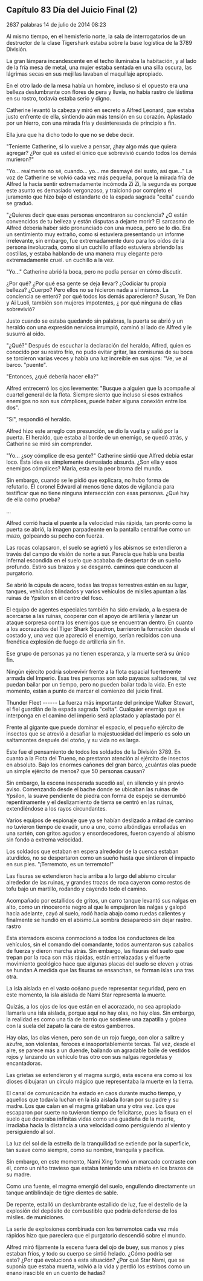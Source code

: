 
## Capítulo 83 Día del Juicio Final (2)


2637 palabras
14 de julio de 2014 08:23


Al mismo tiempo, en el hemisferio norte, la sala de interrogatorios de un destructor de la clase Tigershark estaba sobre la base logística de la 3789 División.

La gran lámpara incandescente en el techo iluminaba la habitación, y al lado de la fría mesa de metal, una mujer estaba sentada en una silla oscura, las lágrimas secas en sus mejillas lavaban el maquillaje apropiado.

En el otro lado de la mesa había un hombre, incluso si el opuesto era una belleza deslumbrante con flores de pera y lluvia, no había rastro de lástima en su rostro, todavía estaba serio y digno.

Catherine levantó la cabeza y miró en secreto a Alfred Leonard, que estaba justo enfrente de ella, sintiendo aún más tensión en su corazón. Aplastado por un hierro, con una mirada fría y desinteresada de principio a fin.

Ella jura que ha dicho todo lo que no se debe decir.

"Teniente Catherine, si lo vuelve a pensar, ¿hay algo más que quiera agregar? ¿Por qué es usted el único que sobrevivió cuando todos los demás murieron?"

"Yo... realmente no sé, cuando... yo... me desmayé del susto, así que..." La voz de Catherine se volvió cada vez más pequeña, porque la mirada fría de Alfred la hacía sentir extremadamente incómoda Zi Zi, la segunda es porque este asunto es demasiado vergonzoso, y traicionó por completo el juramento que hizo bajo el estandarte de la espada sagrada "celta" cuando se graduó.

"¿Quieres decir que esas personas encontraron su conciencia? ¿O están convencidos de tu belleza y están disputas a dejarte morir? El sarcasmo de Alfred debería haber sido pronunciado con una mueca, pero se lo dio. Era un sentimiento muy extraño, como si estuviera presentando un informe irrelevante, sin embargo, fue extremadamente duro para los oídos de la persona involucrada, como si un cuchillo afilado estuviera abriendo las costillas, y estaba hablando de una manera muy elegante pero extremadamente cruel. un cuchillo a la vez.

"Yo..." Catherine abrió la boca, pero no podía pensar en cómo discutir.

¿Por qué? ¿Por qué esa gente se deja llevar? ¿Codiciar tu propia belleza? ¿Cuerpo? Pero ellos no se hicieron nada a sí mismos. La conciencia se enteró? por qué todos los demás aparecieron? Susan, Ye Dan y Ai Luoli, también son mujeres impotentes, ¿ por qué ninguna de ellas sobrevivió?

Justo cuando se estaba quedando sin palabras, la puerta se abrió y un heraldo con una expresión nerviosa irrumpió, caminó al lado de Alfred y le susurró al oído.

"¿Qué?" Después de escuchar la declaración del heraldo, Alfred, quien es conocido por su rostro frío, no pudo evitar gritar, las comisuras de su boca se torcieron varias veces y había una luz increíble en sus ojos: "Ve, ve al barco. "puente".

"Entonces, ¿qué debería hacer ella?"

Alfred entrecerró los ojos levemente: "Busque a alguien que la acompañe al cuartel general de la flota. Siempre siento que incluso si esos extraños enemigos no son sus cómplices, puede haber alguna conexión entre los dos".

"Sí", respondió el heraldo.

Alfred hizo este arreglo con presunción, se dio la vuelta y salió por la puerta. El heraldo, que estaba al borde de un enemigo, se quedó atrás, y Catherine se miró sin comprender.

"Yo... ¿soy cómplice de esa gente?" Catherine sintió que Alfred debía estar loco. Esta idea es simplemente demasiado absurda. ¿Son ella y esos enemigos cómplices? María, esta es la peor broma del mundo.

Sin embargo, cuando se le pidió que explicara, no hubo forma de refutarlo. El coronel Edward al menos tiene datos de vigilancia para testificar que no tiene ninguna intersección con esas personas. ¿Qué hay de ella como prueba?

...

Alfred corrió hacia el puente a la velocidad más rápida, tan pronto como la puerta se abrió, la imagen parpadeante en la pantalla central fue como un mazo, golpeando su pecho con fuerza.

Las rocas colapsaron, el suelo se agrietó y los abismos se extendieron a través del campo de visión de norte a sur. Parecía que había una bestia infernal escondida en el suelo que acababa de despertar de un sueño profundo. Estiró sus brazos y se desgarró. caminos que conducen al purgatorio.

Se abrió la cúpula de acero, todas las tropas terrestres están en su lugar, tanques, vehículos blindados y varios vehículos de misiles apuntan a las ruinas de Ypsilon en el centro del foso.

El equipo de agentes especiales también ha sido enviado, a la espera de acercarse a las ruinas, cooperar con el apoyo de artillería y lanzar un ataque sorpresa contra los enemigos que se encuentran dentro. En cuanto a los acorazados del Tiger Shark Squadron, barrieron la formación desde el costado y, una vez que apareció el enemigo, serían recibidos con una frenética explosión de fuego de artillería sin fin.

Ese grupo de personas ya no tienen esperanza, y la muerte será su único fin.

Ningún ejército podría sobrevivir frente a la flota espacial fuertemente armada del Imperio. Esas tres personas son solo payasos saltadores, tal vez puedan bailar por un tiempo, pero no pueden bailar toda la vida. En este momento, están a punto de marcar el comienzo del juicio final.

Thunder Fleet ------ La fuerza más importante del príncipe Walker Stewart, el fiel guardián de la espada sagrada "celta". Cualquier enemigo que se interponga en el camino del imperio será aplastado y aplastado por él.

Frente al gigante que puede dominar el espacio, el pequeño ejército de insectos que se atrevió a desafiar la majestuosidad del imperio es solo un saltamontes después del otoño, y su vida no es larga.

Este fue el pensamiento de todos los soldados de la División 3789. En cuanto a la Flota del Trueno, no prestaron atención al ejército de insectos en absoluto. Bajo los enormes cañones del gran barco, ¿cuántas olas puede un simple ejército de menos? que 50 personas causan?

Sin embargo, la escena inesperada sucedió así, en silencio y sin previo aviso. Comenzando desde el bache donde se ubicaban las ruinas de Ypsilon, la suave pendiente de piedra con forma de espejo se derrumbó repentinamente y el deslizamiento de tierra se centró en las ruinas, extendiéndose a los rayos circundantes.

Varios equipos de espionaje que ya se habían deslizado a mitad de camino no tuvieron tiempo de evadir, uno a uno, como albóndigas enrolladas en una sartén, con gritos agudos y ensordecedores, fueron cayendo al abismo sin fondo a extrema velocidad.

Los soldados que estaban en espera alrededor de la cuenca estaban aturdidos, no se despertaron como un sueño hasta que sintieron el impacto en sus pies. "¡Terremoto, es un terremoto!"

Las fisuras se extendieron hacia arriba a lo largo del abismo circular alrededor de las ruinas, y grandes trozos de roca cayeron como restos de tofu bajo un martillo, rodando y cayendo todo el camino.

Acompañado por estallidos de gritos, un carro tanque levantó sus nalgas en alto, como un rinoceronte negro al que le empujaron las nalgas y galopó hacia adelante, cayó al suelo, rodó hacia abajo como ruedas calientes y finalmente se hundió en el abismo.La sombra desapareció sin dejar rastro. rastro

Esta aterradora escena conmocionó a todos los conductores de los vehículos, sin el comando del comandante, todos aumentaron sus caballos de fuerza y ​​dieron marcha atrás. Sin embargo, las fisuras del suelo que trepan por la roca son más rápidas, están entrelazadas y el fuerte movimiento geológico hace que algunas placas del suelo se eleven y otras se hundan.A medida que las fisuras se ensanchan, se forman islas una tras otra.

La isla aislada en el vasto océano puede representar seguridad, pero en este momento, la isla aislada de Nami Star representa la muerte.

Quizás, a los ojos de los que están en el acorazado, no sea apropiado llamarla una isla aislada, porque aquí no hay olas, no hay olas. Sin embargo, la realidad es como una tía de barrio que sostiene una zapatilla y golpea con la suela del zapato la cara de estos gamberros.

Hay olas, las olas vienen, pero son de un rojo fuego, con olor a salitre y azufre, son violentas, feroces e insoportablemente tercas. Tal vez, desde el aire, se parece más a un duende, bailando un agradable baile de vestidos rojos y lanzando un vehículo tras otro con sus nalgas regordetas y encantadoras.

Las grietas se extendieron y el magma surgió, esta escena era como si los dioses dibujaran un círculo mágico que representaba la muerte en la tierra.

El canal de comunicación ha estado en caos durante mucho tiempo, y aquellos que todavía luchan en la isla aislada lloran por su padre y su madre. Los que caían en el magma gritaban una y otra vez. Los que escaparon por suerte no tuvieron tiempo de felicitarse, pues la fisura en el suelo que devoraba infinitas vidas como una guadaña de la muerte, irradiaba hacia la distancia a una velocidad como persiguiendo al viento y persiguiendo al sol.

La luz del sol de la estrella de la tranquilidad se extiende por la superficie, tan suave como siempre, como su nombre, tranquila y pacífica.

Sin embargo, en este momento, Nami Xing formó un marcado contraste con él, como un niño travieso que estaba teniendo una rabieta en los brazos de su madre.

Como una fuente, el magma emergió del suelo, engullendo directamente un tanque antiblindaje de tigre dientes de sable.

De repente, estalló un deslumbrante estallido de luz, fue el destello de la explosión del depósito de combustible que podría defenderse de los misiles. de municiones.

La serie de explosiones combinada con los terremotos cada vez más rápidos hizo que pareciera que el purgatorio descendió sobre el mundo.

Alfred miró fijamente la escena fuera del ojo de buey, sus manos y pies estaban fríos, y todo su cuerpo se sintió helado. ¿Cómo podría ser esto? ¿Por qué evolucionó a esta situación? ¿Por qué Star Nami, que se suponía que estaba muerta, volvió a la vida y perdió los estribos como un enano irascible en un cuento de hadas?
